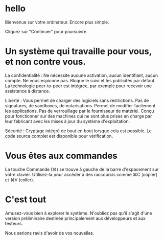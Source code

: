 # hello

Bienvenue sur votre ordinateur.
Encore plus simple.

Cliquez sur "Continuer" pour poursuivre.

# Un système qui travaille pour vous, et non contre vous.

La confidentialité : Ne nécessite aucune activation, aucun identifiant, aucun compte. Ne vous espionne pas. Bloque le suivi et les publicités par défaut. La technologie peer-to-peer est intégrée, par exemple pour recevoir une assistance à distance.

Liberté : Vous permet de charger des logiciels sans restrictions. Pas de signatures, de sandboxes, de notarisations. Permet de modifier facilement les applications. Pas de verrouillage par le fournisseur de matériel. Conçu pour fonctionner sur des machines qui ne sont plus prises en charge par leur fabricant avec les mises à jour du système d'exploitation.

Sécurité : Cryptage intégré de bout en bout lorsque cela est possible. Le code source complet est disponible pour vérification.

# Vous êtes aux commandes

La touche Commande (⌘) se trouve à gauche de la barre d'espacement sur votre clavier. Utilisez-la pour accéder à des raccourcis comme ⌘C (copier) et ⌘V (coller).

# C'est tout

Amusez-vous bien à explorer le système. N'oubliez pas qu'il s'agit d'une version préliminaire destinée principalement aux développeurs et aux testeurs.

Nous serions ravis d'avoir de vos nouvelles.
